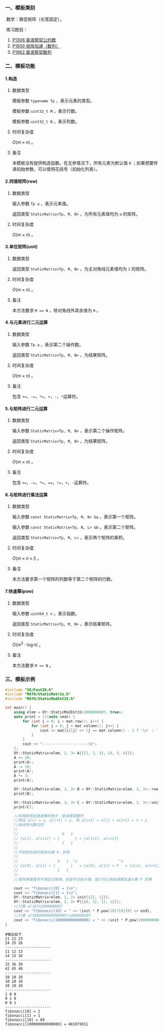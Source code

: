 ### 一、模板类别

​	数学：静态矩阵（长宽固定）。

​	练习题目：

1. [P1306 斐波那契公约数](https://www.luogu.com.cn/problem/P1306)
2. [P1939 矩阵加速（数列）](https://www.luogu.com.cn/problem/P1939)
3. [P1962 斐波那契数列](https://www.luogu.com.cn/problem/P1962)

### 二、模板功能

#### 1.构造

1. 数据类型

   模板参数 `typename Tp` ，表示元素的类型。

   模板参数 `uint32_t M` ，表示行数。

   模板参数 `uint32_t N` ，表示列数。

2. 时间复杂度

   $O(m\times n)$ 。

3. 备注

   本模板没有提供构造函数。在无参情况下，所有元素为默认值 `0` ；如果想要传递初始参数，可以使用花括号（初始化列表）。

#### 2.同值矩阵(raw)

1. 数据类型

   输入参数 `Tp a` ，表示元素值。

   返回类型 `StaticMatrix<Tp, M, N>` ，为所有元素值均为 `a` 的矩阵。

2. 时间复杂度

   $O(m\times n)$ 。

#### 3.单位矩阵(unit)

1. 数据类型

   返回类型 `StaticMatrix<Tp, M, N>` ，为主对角线元素值均为 `1` 的矩阵。

2. 时间复杂度

   $O(m\times n)$ 。

3. 备注

   本方法要求 `M == N` ，除对角线外其余值为 `0` 。

#### 4.与元素进行二元运算

1. 数据类型

   输入参数 `Tp a` ，表示第二个操作数。

   返回类型 `StaticMatrix<Tp, M, N>` ，为结果矩阵。

2. 时间复杂度

   $O(m\times n)$ 。

3. 备注

   包含 `+=`，`-=`，`*=`，`+`，`-`，`*`运算符。


#### 5.与矩阵进行二元运算

1. 数据类型

   输入参数 `StaticMatrix<Tp, M, N>` ，表示第二个操作矩阵。

   返回类型 `StaticMatrix<Tp, M, N>` ，为结果矩阵。

2. 时间复杂度

   $O(m\times n)$ 。

3. 备注

   包含 `+=`，`-=`，`*=`，`==`，`!=`，`+`，`-`运算符。

#### 6.与矩阵进行乘法运算

1. 数据类型

   输入参数 `const StaticMatrix<Tp, M, N> &a` ，表示第一个矩阵。

   输入参数 `const StaticMatrix<Tp, N, L> &b` ，表示第二个矩阵。

   返回类型 `StaticMatrix<Tp, M, L>` ，表示两个矩阵的乘积。

2. 时间复杂度

   $O(m\times n\times l)$ 。

3. 备注

   本方法要求第一个矩阵的列数等于第二个矩阵的行数。

#### 7.快速幂(pow)

1. 数据类型

   输入参数 `uint64_t n` ，表示指数。

   返回类型 `StaticMatrix<Tp, M, N>` ，表示结果矩阵。

2. 时间复杂度

   $O(m^3 \cdot \log n)$ 。

3. 备注

   本方法要求 `M == N`  。

### 三、模板示例

```c++
#include "IO/FastIO.h"
#include "MATH/StaticMatrix.h"
#include "MATH/StaticModInt32.h"

int main() {
    using elem = OY::StaticModInt32<1000000007, true>;
    auto print = [](auto &mat) {
        for (int i = 0; i < mat.row(); i++) {
            for (int j = 0; j < mat.column(); j++) {
                cout << mat[i][j] << (j == mat.column() - 1 ? '\n' : ' ');
            }
        }
        cout << "---------------------\n";
    };
    OY::StaticMatrix<elem, 2, 3> A{{{1, 2, 3}, {4, 5, 6}}};
    A += 20;
    print(A);
    A -= 10;
    print(A);
    A *= 3;
    print(A);

    OY::StaticMatrix<elem, 3, 3> B = OY::StaticMatrix<elem, 3, 3>::raw(10);
    print(B);

    OY::StaticMatrix<elem, 3, 3> C = OY::StaticMatrix<elem, 3, 3>::unit();
    print(C);

    //利用矩阵加速递推的例子：斐波那契数列
    //假设 a[i] = x, a[i+1] = y, 则 a[i+2] = a[i] + a[i+1] = x + y
    //由线性代数可知
    //
    //                    0   1
    // {a[i], a[i+1]} × {       } = {a[i+1], a[i+2]}
    //                    1   1
    //
    //不妨把右侧的矩阵叫做 P，则有
    //
    //                  0   1  ^n                   ^n
    // {a[0], a[1]} × {       }   = {a[0], a[1]} × P   = {a[n], a[n+1]}
    //                  1   1
    //
    //矩阵乘算虽然不满足交换律，但是符合结合律。我们可以用快速幂加速计算 P 的幂

    cout << "fibonacci[0] = 1\n";
    cout << "fibonacci[1] = 1\n";
    OY::StaticMatrix<elem, 1, 2> init{{{1, 1}}};
    OY::StaticMatrix<elem, 2, 2> P{{{0, 1}, {1, 1}}};
    //计算 a[10]%1000000007
    cout << "fibonacci[10] = " << (init * P.pow(10))[0][0] << endl;
    //计算 a[100000000000000]%1000000007
    cout << "fibonacci[100000000000000] = " << (init * P.pow(100000000000000))[0][0] << endl;
}
```

```
#输出如下
21 22 23
24 25 26
---------------------
11 12 13
14 15 16
---------------------
33 36 39
42 45 48
---------------------
10 10 10
10 10 10
10 10 10
---------------------
1 0 0
0 1 0
0 0 1
---------------------
fibonacci[0] = 1
fibonacci[1] = 1
fibonacci[10] = 89
fibonacci[100000000000000] = 481075011

```

